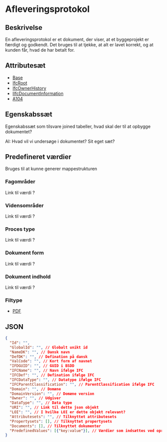 # Afleveringsprotokol

## Beskrivelse

En afleveringsprotokol er et dokument, der viser, at et byggeprojekt er færdigt og godkendt. Det bruges til at tjekke, at alt er lavet korrekt, og at kunden får, hvad de har betalt for.

## Attributesæt

- [Base](../../GroupsOfAttributes/Base.md)
- [IfcRoot](../../GroupsOfAttributes/IfcRoot.md)
- [IfcOwnerHistory](../../GroupsOfAttributes/IfcOwnerHistory.md)
- [lIfcDocumentInformation](../../GroupsOfAttributes/IfcDocumentInformation.md)
- [A104](../../GroupsOfAttributes/A104.md)

## Egenskabssæt

Egenskabssæt som tilsvare joined tabeller, hvad skal der til at opbygge dokumentet?

AI: Hvad vil vi undersøge i dokumentet? Sit eget sæt?

## Predefineret værdier

Bruges til at kunne generer mappestrukturen

### Fagområder

Link til værdi ?

### Vidensområder

Link til værdi ?

### Proces type

Link til værdi ?

### Dokument form

Link til værdi ?

### Dokument indhold

Link til værdi ?

### Filtype

- [PDF](../../FileExtensions/PDF.md)

## JSON

```json
{
  "Id": "",
  "GlobalId": "", // Globalt unikt id
  "NameDK": "", // Dansk navn
  "DefDK": "", // Defination på dansk
  "ValCode": "", // Kort form af navnet
  "IFDGUID": "", // GUID i BSDD
  "IFCName": "", // Navn ifølge IFC
  "IFCDef": "", // Defination ifølge IFC
  "IFCDataType": "", // Datatype ifølge IFC
  "IFCParentClassification": "", // ParentClassification ifølge IFC
  "Domain": "", // Domæne
  "DomainVersion": "", // Domæne version
  "Owner": "", // Udgiver
  "DataType": "", // Data type
  "URI": "", // Link til dette json objekt
  "LOI": "", // I hvilke LOI er dette objekt relevant?
  "Attributesets": "", // Tilknyttet attributesets
  "Propertysets": [], // Tilknyttet propertysets
  "Documents": [], // Tilknyttet dokumenter
  "PredefinedValues": [{"key:value"}], // Værdier som indsættes ved oprettelse
}
```
